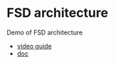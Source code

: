 # FSD architecture

Demo of FSD architecture

- [video guide](https://www.youtube.com/watch?v=pnMyvVK4B9E)
- [doc](https://rebrand-sliced.netlify.app/docs/intro)
